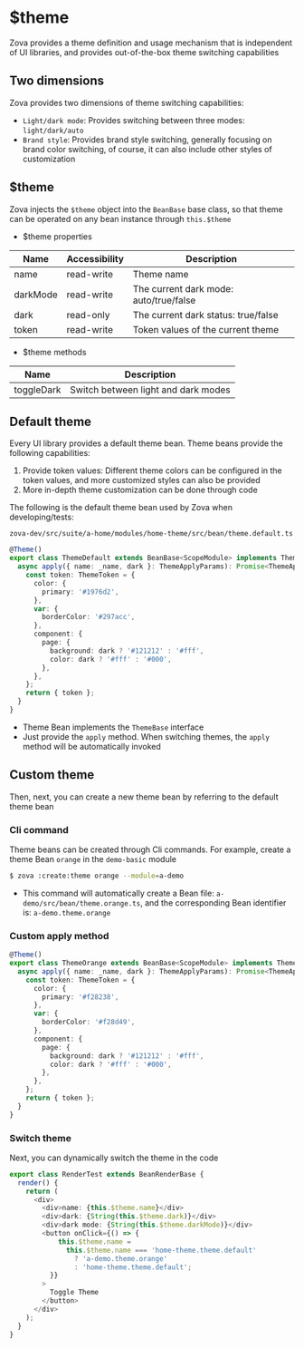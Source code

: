 # $theme

Zova provides a theme definition and usage mechanism that is independent of UI libraries, and provides out-of-the-box theme switching capabilities

## Two dimensions

Zova provides two dimensions of theme switching capabilities:

- `Light/dark mode`: Provides switching between three modes: `light/dark/auto`
- `Brand style`: Provides brand style switching, generally focusing on brand color switching, of course, it can also include other styles of customization

## $theme

Zova injects the `$theme` object into the `BeanBase` base class, so that theme can be operated on any bean instance through `this.$theme`

- $theme properties

| Name     | Accessibility | Description                            |
| -------- | ------------- | -------------------------------------- |
| name     | read-write    | Theme name                             |
| darkMode | read-write    | The current dark mode: auto/true/false |
| dark     | read-only     | The current dark status: true/false    |
| token    | read-write    | Token values of the current theme      |

- $theme methods

| Name       | Description                         |
| ---------- | ----------------------------------- |
| toggleDark | Switch between light and dark modes |

## Default theme

Every UI library provides a default theme bean. Theme beans provide the following capabilities:

1. Provide token values: Different theme colors can be configured in the token values, and more customized styles can also be provided
2. More in-depth theme customization can be done through code

The following is the default theme bean used by Zova when developing/tests:

`zova-dev/src/suite/a-home/modules/home-theme/src/bean/theme.default.ts`

```typescript
@Theme()
export class ThemeDefault extends BeanBase<ScopeModule> implements ThemeBase {
  async apply({ name: _name, dark }: ThemeApplyParams): Promise<ThemeApplyResult> {
    const token: ThemeToken = {
      color: {
        primary: '#1976d2',
      },
      var: {
        borderColor: '#297acc',
      },
      component: {
        page: {
          background: dark ? '#121212' : '#fff',
          color: dark ? '#fff' : '#000',
        },
      },
    };
    return { token };
  }
}
```

- Theme Bean implements the `ThemeBase` interface
- Just provide the `apply` method. When switching themes, the `apply` method will be automatically invoked

## Custom theme

Then, next, you can create a new theme bean by referring to the default theme bean

### Cli command

Theme beans can be created through Cli commands. For example, create a theme Bean `orange` in the `demo-basic` module

```bash
$ zova :create:theme orange --module=a-demo
```

- This command will automatically create a Bean file: `a-demo/src/bean/theme.orange.ts`, and the corresponding Bean identifier is: `a-demo.theme.orange`

### Custom apply method

```typescript
@Theme()
export class ThemeOrange extends BeanBase<ScopeModule> implements ThemeBase {
  async apply({ name: _name, dark }: ThemeApplyParams): Promise<ThemeApplyResult> {
    const token: ThemeToken = {
      color: {
        primary: '#f28238',
      },
      var: {
        borderColor: '#f28d49',
      },
      component: {
        page: {
          background: dark ? '#121212' : '#fff',
          color: dark ? '#fff' : '#000',
        },
      },
    };
    return { token };
  }
}
```

### Switch theme

Next, you can dynamically switch the theme in the code

```typescript
export class RenderTest extends BeanRenderBase {
  render() {
    return (
      <div>
        <div>name: {this.$theme.name}</div>
        <div>dark: {String(this.$theme.dark)}</div>
        <div>dark mode: {String(this.$theme.darkMode)}</div>
        <button onClick={() => {
            this.$theme.name =
              this.$theme.name === 'home-theme.theme.default'
                ? 'a-demo.theme.orange'
                : 'home-theme.theme.default';
          }}
        >
          Toggle Theme
        </button>
      </div>
    );
  }
}
```
